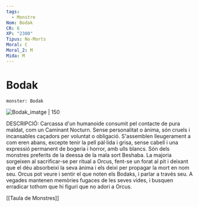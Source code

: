 ```yaml
---
tags:
  - Monstre
Nom: Bodak
CR: 6
XP: "2300"
Tipus: No-Morts
Moral: C
Moral_2: M
Mida: M
---
```

# Bodak

```statblock
monster: Bodak
```

![Bodak_imatge | 150](https://static.wikia.nocookie.net/forgottenrealms/images/e/e6/Bodak-5e.jpg/revision/latest/scale-to-width-down/280?cb=20171010165426)

DESCRIPCIÓ: 
Carcassa d'un humanoide consumit pel contacte de pura maldat, com un Caminant Nocturn. Sense personalitat o ànima, són cruels i incansables caçadors per voluntat o obligació. S'assemblen lleugerament a com eren abans, excepte tenir la pell pàl·lida i grisa, sense cabell i una expressió permanent de bogeria i horror, amb ulls blancs. Són dels monstres preferits de la deessa de la mala sort Beshaba. La majoria sorgeixen al sacrificar-se per ritual a Orcus, fent-se un forat al pit i deixant que el déu absorbeixi la seva ànima i els deixi per propagar la mort en nom seu. Orcus pot veure i sentir el que noten els Bodaks, i parlar a través seu. A vegades mantenen memòries fugaces de les seves vides, i busquen erradicar tothom que hi figuri que no adori a Orcus.

[[Taula de Monstres]]

